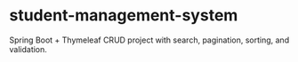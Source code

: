 # student-management-system
Spring Boot + Thymeleaf CRUD project with search, pagination, sorting, and validation.
